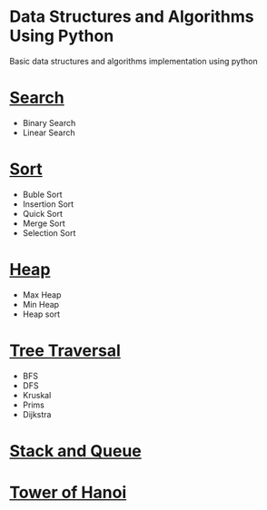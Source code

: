 # Data Structures and Algorithms Using Python
Basic data structures and algorithms implementation using python 

# [Search](https://github.com/rakib1521/Data-Structures-and-Algorithms-Using-Python/tree/main/Search)
* Binary Search
* Linear Search

# [Sort](https://github.com/rakib1521/Data-Structures-and-Algorithms-Using-Python/tree/main/Sort)
* Buble Sort
* Insertion Sort
* Quick Sort
* Merge Sort
* Selection Sort

# [Heap](https://github.com/rakib1521/Data-Structures-and-Algorithms-Using-Python/tree/main/Heap)
* Max Heap
* Min Heap
* Heap sort

# [Tree Traversal](https://github.com/rakib1521/Data-Structures-and-Algorithms-Using-Python/tree/main/BFS_DFS)
* BFS
* DFS 
* Kruskal
* Prims
* Dijkstra

# [Stack and Queue](https://github.com/rakib1521/Data-Structures-and-Algorithms-Using-Python/tree/main/Stack%20and%20Queue)

# [Tower of Hanoi](https://github.com/rakib1521/Data-Structures-and-Algorithms-Using-Python/tree/main/Tower%20of%20Hanoi)

